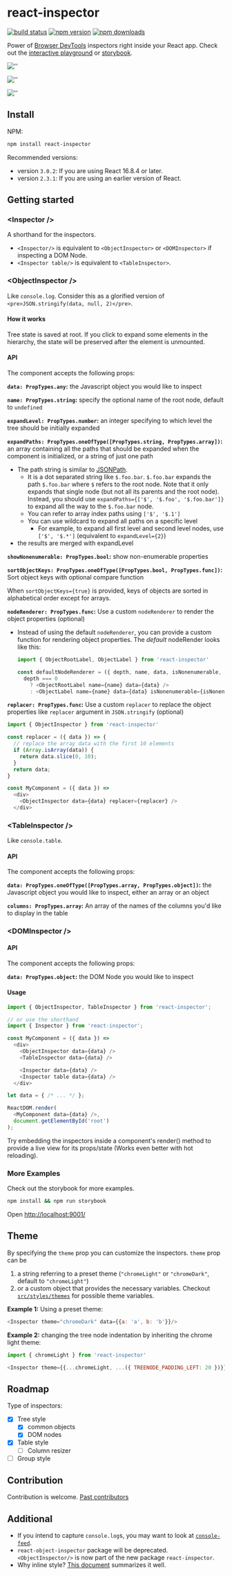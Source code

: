 # react-inspector

[![build status](https://img.shields.io/travis/storybookjs/react-inspector/master.svg?style=flat-square)](https://travis-ci.org/storybookjs/react-inspector)
[![npm version](https://img.shields.io/npm/v/react-inspector.svg?style=flat-square)](https://www.npmjs.com/package/react-inspector)
[![npm downloads](https://img.shields.io/npm/dm/react-inspector.svg?style=flat-square)](https://www.npmjs.com/package/react-inspector)

Power of [Browser DevTools](https://developers.google.com/web/tools/chrome-devtools/) inspectors right inside your React app. Check out the [interactive playground](https://storybookjs.github.io/react-inspector/) or [storybook](https://react-inspector.netlify.com).

![''](https://storybookjs.github.io/react-inspector/objectinspector.png)

![''](https://cldup.com/XhNGcBq9h2.png)

![''](https://storybookjs.github.io/react-inspector/tableinspector.png)

## Install

NPM:

```sh
npm install react-inspector
```

Recommended versions:

- version `3.0.2`: If you are using React 16.8.4 or later.
- version `2.3.1`: If you are using an earlier version of React.

## Getting started

### &lt;Inspector />

A shorthand for the inspectors.

- `<Inspector/>` is equivalent to `<ObjectInspector>` or `<DOMInspector>` if inspecting a DOM Node.
- `<Inspector table/>` is equivalent to `<TableInspector>`.

### &lt;ObjectInspector />

Like `console.log`. Consider this as a glorified version of `<pre>JSON.stringify(data, null, 2)</pre>`.

#### How it works

Tree state is saved at root. If you click to expand some elements in the hierarchy, the state will be preserved after the element is unmounted.

#### API

The component accepts the following props:

**`data: PropTypes.any`:** the Javascript object you would like to inspect

**`name: PropTypes.string`:** specify the optional name of the root node, default to `undefined`

**`expandLevel: PropTypes.number`:** an integer specifying to which level the tree should be initially expanded

**`expandPaths: PropTypes.oneOfType([PropTypes.string, PropTypes.array])`:** an array containing all the paths that should be expanded when the component is initialized, or a string of just one path

- The path string is similar to [JSONPath](https://goessner.net/articles/JsonPath/).
  - It is a dot separated string like `$.foo.bar`. `$.foo.bar` expands the path `$.foo.bar` where `$` refers to the root node. Note that it only expands that single node (but not all its parents and the root node). Instead, you should use `expandPaths={['$', '$.foo', '$.foo.bar']}` to expand all the way to the `$.foo.bar` node.
  - You can refer to array index paths using `['$', '$.1']`
  - You can use wildcard to expand all paths on a specific level
    - For example, to expand all first level and second level nodes, use `['$', '$.*']` (equivalent to `expandLevel={2}`)
- the results are merged with expandLevel

**`showNonenumerable: PropTypes.bool`:** show non-enumerable properties

**`sortObjectKeys: PropTypes.oneOfType([PropTypes.bool, PropTypes.func])`:** Sort object keys with optional compare function

When `sortObjectKeys={true}` is provided, keys of objects are sorted in alphabetical order except for arrays.

**`nodeRenderer: PropTypes.func`:** Use a custom `nodeRenderer` to render the object properties (optional)

- Instead of using the default `nodeRenderer`, you can provide a
  custom function for rendering object properties. The _default_
  nodeRender looks like this:

  ```js
  import { ObjectRootLabel, ObjectLabel } from 'react-inspector'

  const defaultNodeRenderer = ({ depth, name, data, isNonenumerable, expanded }) =>
    depth === 0
      ? <ObjectRootLabel name={name} data={data} />
      : <ObjectLabel name={name} data={data} isNonenumerable={isNonenumerable} />;
  ```

**`replacer: PropTypes.func`:** Use a custom `replacer` to replace the object properties like `replacer` argument in `JSON.stringify` (optional)

```js
import { ObjectInspector } from 'react-inspector'

const replacer = ({ data }) => {
  // replace the array data with the first 10 elements
  if (Array.isArray(data)) {
    return data.slice(0, 10);
  }
  return data;
}

const MyComponent = ({ data }) =>
  <div>
    <ObjectInspector data={data} replacer={replacer} />
  </div>
```

### &lt;TableInspector />

Like `console.table`.

#### API

The component accepts the following props:

**`data: PropTypes.oneOfType([PropTypes.array, PropTypes.object])`:** the Javascript object you would like to inspect, either an array or an object

**`columns: PropTypes.array`:** An array of the names of the columns you'd like to display in the table

### &lt;DOMInspector />

#### API

The component accepts the following props:

**`data: PropTypes.object`:** the DOM Node you would like to inspect

#### Usage

```js
import { ObjectInspector, TableInspector } from 'react-inspector';

// or use the shorthand
import { Inspector } from 'react-inspector';

const MyComponent = ({ data }) =>
  <div>
    <ObjectInspector data={data} />
    <TableInspector data={data} />

    <Inspector data={data} />
    <Inspector table data={data} />
  </div>

let data = { /* ... */ };

ReactDOM.render(
  <MyComponent data={data} />,
  document.getElementById('root')
);
```

Try embedding the inspectors inside a component's render() method to provide a live view for its props/state (Works even better with hot reloading).

### More Examples

Check out the storybook for more examples.

```sh
npm install && npm run storybook
```

Open [http://localhost:9001/](http://localhost:9001/)

## Theme

By specifying the `theme` prop you can customize the inspectors. `theme` prop can be

1. a string referring to a preset theme (`"chromeLight"` or `"chromeDark"`, default to `"chromeLight"`)
2. or a custom object that provides the necessary variables. Checkout [`src/styles/themes`](https://github.com/storybookjs/react-inspector/tree/master/src/styles/themes) for possible theme variables.

**Example 1:** Using a preset theme:

```js
<Inspector theme="chromeDark" data={{a: 'a', b: 'b'}}/>
```

**Example 2:** changing the tree node indentation by inheriting the chrome light theme:

```js
import { chromeLight } from 'react-inspector'

<Inspector theme={{...chromeLight, ...({ TREENODE_PADDING_LEFT: 20 })}} data={{a: 'a', b: 'b'}}/>
```

## Roadmap

Type of inspectors:

- [x] Tree style
  - [x] common objects
  - [x] DOM nodes
- [x] Table style
  - [ ] Column resizer
- [ ] Group style

## Contribution

Contribution is welcome. [Past contributors](https://github.com/storybookjs/react-inspector/graphs/contributors)

## Additional

- If you intend to capture `console.log`s, you may want to look at [`console-feed`](https://www.npmjs.com/package/console-feed).
- `react-object-inspector` package will be deprecated. `<ObjectInspector/>` is now part of the new package `react-inspector`.
- Why inline style? [This document](https://github.com/erikras/react-redux-universal-hot-example/blob/master/docs/InlineStyles.md) summarizes it well.
